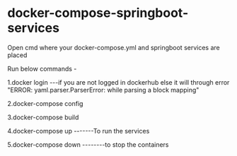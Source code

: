 # docker-compose-springboot-services

Open cmd where your docker-compose.yml and springboot services are placed

Run below commands -

1.docker login ---if you are not logged in dockerhub else it will through error "ERROR: yaml.parser.ParserError: while parsing a block mapping"

2.docker-compose config

3.docker-compose build

4.docker-compose up -------To run the services

5.docker-compose down --------to stop the containers
